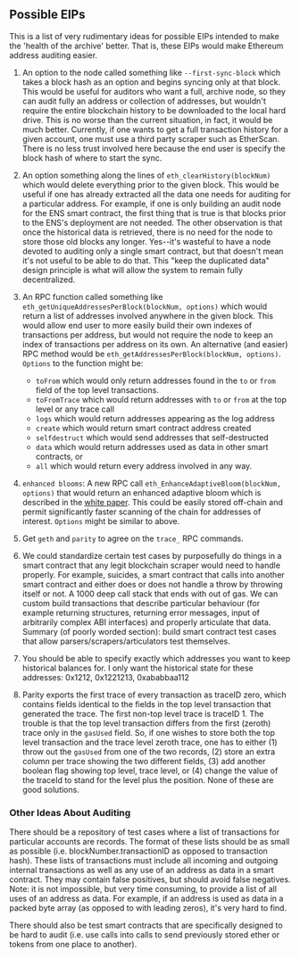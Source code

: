 ## Possible EIPs

This is a list of very rudimentary ideas for possible EIPs intended to make the 'health of the archive' better. That is, these EIPs would make Ethereum address auditing easier.

1. An option to the node called something like `--first-sync-block` which takes a block hash as an option and begins syncing only at that block. This would be useful for auditors who want a full, archive node, so they can audit fully an address or collection of addresses, but wouldn't require the entire blockchain history to be downloaded to the local hard drive. This is no worse than the current situation, in fact, it would be much better. Currently, if one wants to get a full transaction history for a given account, one must use a third party scraper such as EtherScan. There is no less trust involved here because the end user is specify the block hash of where to start the sync.


2. An option something along the lines of `eth_clearHistory(blockNum)` which would delete everything prior to the given block. This would be useful if one has already extracted all the data one needs for auditing for a particular address. For example, if one is only building an audit node for the ENS smart contract, the first thing that is true is that blocks prior to the ENS's deployment are not needed. The other observation is that once the historical data is retrieved, there is no need for the node to store those old blocks any longer. Yes--it's wasteful to have a node devoted to auditing only a single smart contract, but that doesn't mean it's not useful to be able to do that. This "keep the duplicated data" design principle is what will allow the system to remain fully decentralized.


3. An RPC function called something like `eth_getUniqueAddressesPerBlock(blockNum, options)` which would return a list of addresses involved anywhere in the given block. This would allow end user to more easily build their own indexes of transactions per address, but would not require the node to keep an index of transactions per address on its own. An alternative (and easier) RPC method would be `eth_getAddressesPerBlock(blockNum, options)`. `Options` to the function might be:

    - `toFrom` which would only return addresses found in the `to` or `from` field of the top level transactions.
    - `toFromTrace` which would return addresses with `to` or `from` at the top level or any trace call
    - `logs` which would return addresses appearing as the log address
    - `create` which would return smart contract address created
    - `selfdestruct` which would send addresses that self-destructed
    - `data` which would return addresses used as data in other smart contracts, or
    - `all` which would return every address involved in any way.

4. `enhanced blooms`: A new RPC call `eth_EnhanceAdaptiveBloom(blockNum, options)` that would return an enhanced adaptive bloom which is described in the [white paper](../../src/other/papers). This could be easily stored off-chain and permit significantly faster scanning of the chain for addresses of interest. `Options` might be similar to above.


5. Get `geth` and `parity` to agree on the `trace_` RPC commands.

6. We could standardize certain test cases by purposefully do things in a smart contract that any legit blockchain scraper would need to handle properly. For example, suicides, a smart contract that calls into another smart contract and either does or does not handle a throw by throwing itself or not. A 1000 deep call stack that ends with out of gas. We can custom build transactions that describe particular behaviour (for example returning structures, returning error messages, input of arbitrarily complex ABI interfaces) and properly articulate that data. Summary (of poorly worded section): build smart contract test cases that allow parsers/scrapers/articulators test themselves.

7. You should be able to specify exactly which addresses you want to keep historical balances for. I only want the historical state for these addresses: 0x1212, 0x1221213, 0xababbaa112

8. Parity exports the first trace of every transaction as traceID zero, which contains fields identical to the fields in the top level transaction that generated the trace. The first non-top level trace is traceID 1. The trouble is that the top level transaction differs from the first (zeroth) trace only in the `gasUsed` field. So, if one wishes to store both the top level transaction and the trace level zeroth trace, one has to either (1) throw out the `gasUsed` from one of the two records, (2) store an extra column per trace showing the two different fields, (3) add another boolean flag showing top level, trace level, or (4) change the value of the traceId to stand for the level plus the position. None of these are good solutions.

### Other Ideas About Auditing

There should be a repository of test cases where a list of transactions for particular accounts are records. The format of these lists should be as small as possible (i.e. blockNumber.transactionID as opposed to transaction hash). These lists of transactions must include all incoming and outgoing internal transactions as well as any use of an address as data in a smart contract. They may contain false positives, but should avoid false negatives. Note: it is not impossible, but very time consuming, to provide a list of all uses of an address as data. For example, if an address is used as data in a packed byte array (as opposed to with leading zeros), it's very hard to find.

There should also be test smart contracts that are specifically designed to be hard to audit (i.e. use calls into calls to send previously stored ether or tokens from one place to another).


